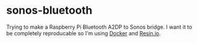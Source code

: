 sonos-bluetooth
===============

Trying to make a Raspberry Pi Bluetooth A2DP to Sonos bridge. I want it to be completely reproducable so I'm using [Docker](https://www.docker.com/) and [Resin.io](https://resin.io/).
